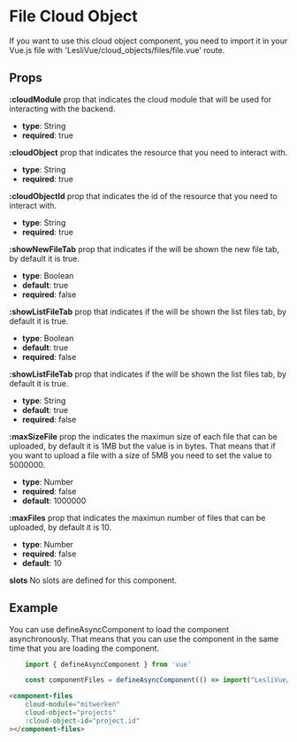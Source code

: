 # File Cloud Object

If you want to use this cloud object component, you need to import it in your Vue.js file with 'LesliVue/cloud_objects/files/file.vue' route.

## Props

**:cloudModule**
prop that indicates the cloud module that will be used for interacting with the backend.
- **type**: String
- **required**: true

**:cloudObject**
prop that indicates the resource that you need to interact with.
- **type**: String
- **required**: true

**:cloudObjectId**
prop that indicates the id of the resource that you need to interact with.
- **type**: String
- **required**: true

**:showNewFileTab**
prop that indicates if the will be shown the new file tab, by default it is true.
- **type**: Boolean
- **default**: true
- **required**: false

**:showListFileTab**
prop that indicates if the will be shown the list files tab, by default it is true.
- **type**: Boolean
- **default**: true
- **required**: false

**:showListFileTab**
prop that indicates if the will be shown the list files tab, by default it is true.
- **type**: String
- **default**: true
- **required**: false

**:maxSizeFile**
prop the indicates the maximun size of each file that can be uploaded, by default it is 1MB but the value is in bytes. That means that if you want to upload a file with a size of 5MB you need to set the value to 5000000.
- **type**: Number
- **required**: false
- **default**: 1000000

**:maxFiles**
prop that indicates the maximun number of files that can be uploaded, by default it is 10.
- **type**: Number
- **required**: false
- **default**: 10

**slots** 
No slots are defined for this component.



## Example

You can use defineAsyncComponent to load the component asynchronously. That means that you can use the component in the same time that you are loading the component.

```javascript
    import { defineAsyncComponent } from 'vue'

    const componentFiles = defineAsyncComponent(() => import("LesliVue/cloud_objects/files/file.vue"))
```

```html
<component-files 
    cloud-module="mitwerken"
    cloud-object="projects"
    :cloud-object-id="project.id"
></component-files>
```
